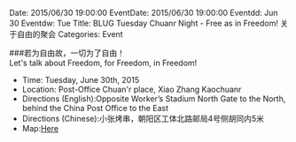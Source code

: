 Date: 2015/06/30 19:00:00
EventDate: 2015/06/30 19:00:00
Eventdd: Jun 30 
Eventdw: Tue
Title: BLUG Tuesday Chuanr Night - Free as in Freedom! 关于自由的聚会
Categories: Event

###若为自由故，一切为了自由！<br/>Let's talk about Freedom, for Freedom, in Freedom!

 * Time: Tuesday, June 30th, 2015
 * Location: Post-Office Chuan'r place, Xiao Zhang Kaochuanr
 * Directions (English):Opposite Worker’s Stadium North Gate to the North, behind the China Post Office to the East
 * Directions (Chinese):小张烤串，朝阳区工体北路邮局4号侧胡同内5米
 * Map:[Here](http://maps.google.com/maps/ms?ie=UTF8&hl=en&msa=0&ll=39.933927,116.44981&spn=0.005841,0.009656&z=17&msid=114081299157522590496.0004539ee73a8d11ff5e8)

